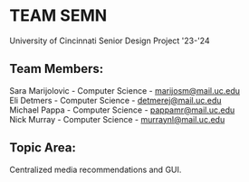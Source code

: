 # TEAM SEMN
University of Cincinnati Senior Design Project '23-'24

## Team Members:
Sara Marijolovic - Computer Science - marijosm@mail.uc.edu  
Eli Detmers - Computer Science - detmerej@mail.uc.edu  
Michael Pappa - Computer Science - pappamr@mail.uc.edu  
Nick Murray - Computer Science - murraynl@mail.uc.edu

## Topic Area:
Centralized media recommendations and GUI.
